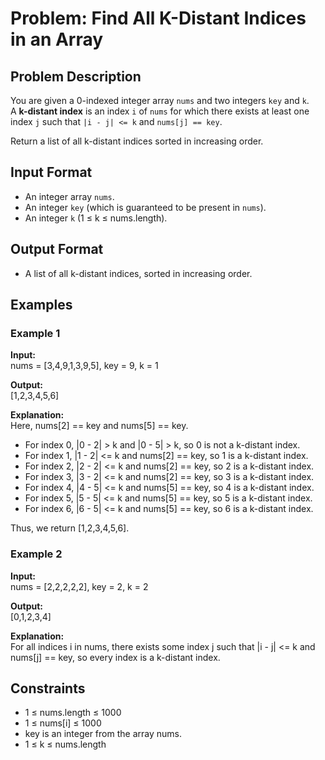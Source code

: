 # Problem: Find All K-Distant Indices in an Array

## Problem Description

You are given a 0-indexed integer array `nums` and two integers `key` and `k`.  
A **k-distant index** is an index `i` of `nums` for which there exists at least one index `j` such that `|i - j| <= k` and `nums[j] == key`.

Return a list of all k-distant indices sorted in increasing order.

## Input Format

- An integer array `nums`.
- An integer `key` (which is guaranteed to be present in `nums`).
- An integer `k` (1 ≤ k ≤ nums.length).

## Output Format

- A list of all k-distant indices, sorted in increasing order.

## Examples

### Example 1

**Input:**  
nums = [3,4,9,1,3,9,5], key = 9, k = 1

**Output:**  
[1,2,3,4,5,6]

**Explanation:**  
Here, nums[2] == key and nums[5] == key.
- For index 0, |0 - 2| > k and |0 - 5| > k, so 0 is not a k-distant index.
- For index 1, |1 - 2| <= k and nums[2] == key, so 1 is a k-distant index.
- For index 2, |2 - 2| <= k and nums[2] == key, so 2 is a k-distant index.
- For index 3, |3 - 2| <= k and nums[2] == key, so 3 is a k-distant index.
- For index 4, |4 - 5| <= k and nums[5] == key, so 4 is a k-distant index.
- For index 5, |5 - 5| <= k and nums[5] == key, so 5 is a k-distant index.
- For index 6, |6 - 5| <= k and nums[5] == key, so 6 is a k-distant index.

Thus, we return [1,2,3,4,5,6].

### Example 2

**Input:**  
nums = [2,2,2,2,2], key = 2, k = 2

**Output:**  
[0,1,2,3,4]

**Explanation:**  
For all indices i in nums, there exists some index j such that |i - j| <= k and nums[j] == key, so every index is a k-distant index.

## Constraints

- 1 ≤ nums.length ≤ 1000
- 1 ≤ nums[i] ≤ 1000
- key is an integer from the array nums.
- 1 ≤ k ≤ nums.length
